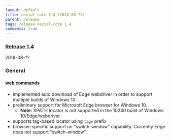 ```yaml
---
layout: default
title: nexial-core 1.4 (2018-08-??)
parent: release
tags: release nexial-core 1.4
comments: true
---
```


### <a href="https://github.com/nexiality/nexial-core/releases/tag/nexial-core-1.4" class="external-link" target="_nexial_link">Release 1.4</a>
2018-08-??

### General


#### [web commands](../commands/web)
- implemented auto download of Edge webdriver in order to support multiple builds of Windows 10.
- preliminary support for Microsoft Edge browser for Windows 10. 
  - **Note**: XPATH locator is not supported in the 10240 build of Windows 10/Edge/webdriver
- supports tag-based locator using `tag=` prefix
- browser-specific support on "switch-window" capability. Currently Edge does not support "switch-window".

